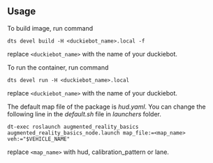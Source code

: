 ## Usage
To build image, run command

`dts devel build -H <duckiebot_name>.local -f`

replace `<duckiebot_name>` with the name of your duckiebot.

To run the container, run command

`dts devel run -H <duckiebot_name>.local`

replace `<duckiebot_name>` with the name of your duckiebot.

The default map file of the package is *hud.yaml*. You can change the following line in the *default.sh* file in *launchers* folder.

`dt-exec roslaunch augmented_reality_basics augmented_reality_basics_node.launch map_file:=<map_name> veh:="$VEHICLE_NAME"`

replace `<map_name>` with hud, calibration_pattern or lane. 
